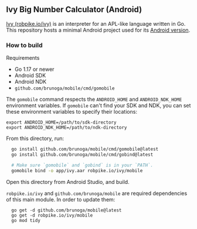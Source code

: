 ## Ivy Big Number Calculator (Android)

[Ivy (robpike.io/ivy)](https://robpike.io/ivy) is an interpreter for an APL-like language written in Go.
This repository hosts a minimal Android project used for its [Android version](https://play.google.com/store/apps/details?id=org.golang.ivy&hl=en_US&gl=US).

### How to build

Requirements
  - Go 1.17 or newer
  - Android SDK
  - Android NDK
  - `github.com/brunoga/mobile/cmd/gomobile`

The `gomobile` command respects the `ANDROID_HOME` and `ANDROID_NDK_HOME` environment variables.  If `gomobile` can't find your SDK and NDK, you can set these environment variables to specify their locations:
```
export ANDROID_HOME=/path/to/sdk-directory
export ANDROID_NDK_HOME=/path/to/ndk-directory
```

From this directory, run:

```sh
  go install github.com/brunoga/mobile/cmd/gomobile@latest
  go install github.com/brunoga/mobile/cmd/gobind@latest

  # Make sure `gomobile` and `gobind` is in your `PATH`.
  gomobile bind -o app/ivy.aar robpike.io/ivy/mobile
```

Open this directory from Android Studio, and build.

`robpike.io/ivy` and `github.com/brunoga/mobile` are required dependencies of this main module. In order to update them:

```
  go get -d github.com/brunoga/mobile@latest
  go get -d robpike.io/ivy/mobile
  go mod tidy
```

